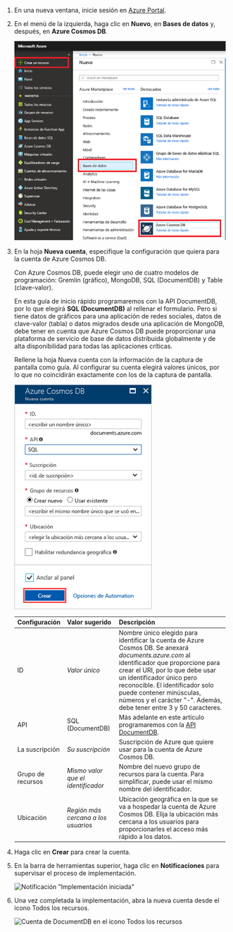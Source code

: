 1. En una nueva ventana, inicie sesión en [Azure Portal](https://portal.azure.com/).
2. En el menú de la izquierda, haga clic en **Nuevo**, en **Bases de datos** y, después, en **Azure Cosmos DB**.
   
   ![Captura de pantalla de Azure Portal, donde se resaltan Más servicios y Azure Cosmos DB](./media/cosmos-db-create-dbaccount/create-nosql-db-databases-json-tutorial-1.png)

3. En la hoja **Nueva cuenta**, especifique la configuración que quiera para la cuenta de Azure Cosmos DB. 

    Con Azure Cosmos DB, puede elegir uno de cuatro modelos de programación: Gremlin (gráfico), MongoDB, SQL (DocumentDB) y Table (clave-valor). 
    
    En esta guía de inicio rápido programaremos con la API DocumentDB, por lo que elegirá **SQL (DocumentDB)** al rellenar el formulario. Pero si tiene datos de gráficos para una aplicación de redes sociales, datos de clave-valor (tabla) o datos migrados desde una aplicación de MongoDB, debe tener en cuenta que Azure Cosmos DB puede proporcionar una plataforma de servicio de base de datos distribuida globalmente y de alta disponibilidad para todas las aplicaciones críticas.

    Rellene la hoja Nueva cuenta con la información de la captura de pantalla como guía. Al configurar su cuenta elegirá valores únicos, por lo que no coincidirán exactamente con los de la captura de pantalla. 
 
    ![Captura de pantalla de la hoja Nueva cuenta de Azure Cosmos DB](./media/cosmos-db-create-dbaccount/create-nosql-db-databases-json-tutorial-2.png)

    Configuración|Valor sugerido|Descripción
    ---|---|---
    ID|*Valor único*|Nombre único elegido para identificar la cuenta de Azure Cosmos DB. Se anexará *documents.azure.com* al identificador que proporcione para crear el URI, por lo que debe usar un identificador único pero reconocible. El identificador solo puede contener minúsculas, números y el carácter "-". Además, debe tener entre 3 y 50 caracteres.
    API|SQL (DocumentDB)|Más adelante en este artículo programaremos con la [API DocumentDB](../articles/cosmos-db/documentdb-introduction.md).|
    La suscripción|*Su suscripción*|Suscripción de Azure que quiere usar para la cuenta de Azure Cosmos DB. 
    Grupo de recursos|*Mismo valor que el identificador*|Nombre del nuevo grupo de recursos para la cuenta. Para simplificar, puede usar el mismo nombre del identificador. 
    Ubicación|*Región más cercana a los usuarios*|Ubicación geográfica en la que se va a hospedar la cuenta de Azure Cosmos DB. Elija la ubicación más cercana a los usuarios para proporcionarles el acceso más rápido a los datos.
4. Haga clic en **Crear** para crear la cuenta.
5. En la barra de herramientas superior, haga clic en **Notificaciones** para supervisar el proceso de implementación.

    ![Notificación "Implementación iniciada"](./media/cosmos-db-create-dbaccount/notification.png)

6.  Una vez completada la implementación, abra la nueva cuenta desde el icono Todos los recursos. 

    ![Cuenta de DocumentDB en el icono Todos los recursos](./media/cosmos-db-create-dbaccount/all-resources.png)